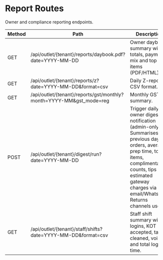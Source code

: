 # Report Routes

Owner and compliance reporting endpoints.

| Method | Path | Description |
|--------|------|-------------|
| GET | /api/outlet/{tenant}/reports/daybook.pdf?date=YYYY-MM-DD | Owner daybook summary with totals, payment mix and top items (PDF/HTML). |
| GET | /api/outlet/{tenant}/reports/z?date=YYYY-MM-DD&format=csv | Daily Z-report in CSV format. |
| GET | /api/outlet/{tenant}/reports/gst/monthly?month=YYYY-MM&gst_mode=reg | Monthly GST summary. |
| POST | /api/outlet/{tenant}/digest/run?date=YYYY-MM-DD | Trigger daily owner digest notification (admin-only). Summarises previous day's orders, average prep time, top 5 items, complimentary counts, tips and estimated gateway charges via email/WhatsApp. Returns channels used. |
| GET | /api/outlet/{tenant}/staff/shifts?date=YYYY-MM-DD&format=csv | Staff shift summary with logins, KOT accepted, tables cleaned, voids and total login time. |
